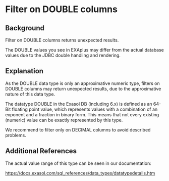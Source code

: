 # Filter on DOUBLE columns 
## Background

Filter on DOUBLE columns returns unexpected results.  

The DOUBLE values you see in EXAplus may differ from the actual database values due to the JDBC double handling and rendering.

## Explanation

As the DOUBLE data type is only an approximative numeric type, filters on DOUBLE columns may return unexpected results, due to the approximative nature of this data type.

The datatype DOUBLE in the Exasol DB (including 6.x) is defined as an 64-Bit floating point value, which represents values with a combination of an exponent and a fraction in binary form. This means that not every existing (numeric) value can be exactly represented by this type.

We recommend to filter only on DECIMAL columns to avoid described problems.

## Additional References

The actual value range of this type can be seen in our documentation:

<https://docs.exasol.com/sql_references/data_types/datatypedetails.htm>

